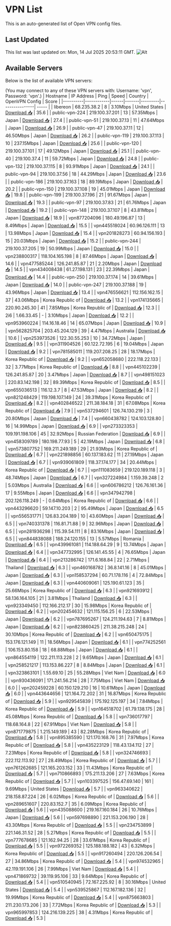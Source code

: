 # VPN List

This is an auto-generated list of Open VPN config files.

## Last Updated

This list was last updated on: Mon, 14 Jul 2025 20:53:11 GMT.
![Alt](https://repobeats.axiom.co/api/embed/186b98318ef1479477931607c1ad7d823f12451f.svg "Repobeats analytics image")

## Available Servers

Below is the list of available VPN servers:

(You may connect to any of these VPN servers with: Username: 'vpn', Password: 'vpn'.)
| Hostname | IP Address | Ping | Speed | Country | OpenVPN Config | Score |
|----------|------------|------|-------|---------|----------------| ----- |
| libereon | 68.235.38.2 | 8 | 3.10Mbps | United States | [Download 📥](./configs/server_0_US.ovpn) | 35.6 |
| public-vpn-224 | 219.100.37.201 | 13 | 57.35Mbps | Japan | [Download 📥](./configs/server_1_JP.ovpn) | 27.4 |
| public-vpn-51 | 219.100.37.13 | 11 | 47.64Mbps | Japan | [Download 📥](./configs/server_2_JP.ovpn) | 26.9 |
| public-vpn-47 | 219.100.37.11 | 12 | 46.50Mbps | Japan | [Download 📥](./configs/server_3_JP.ovpn) | 26.2 |
| public-vpn-119 | 219.100.37.113 | 10 | 237.15Mbps | Japan | [Download 📥](./configs/server_4_JP.ovpn) | 25.6 |
| public-vpn-120 | 219.100.37.101 | 17 | 49.12Mbps | Japan | [Download 📥](./configs/server_5_JP.ovpn) | 25.1 |
| public-vpn-40 | 219.100.37.4 | 11 | 59.72Mbps | Japan | [Download 📥](./configs/server_6_JP.ovpn) | 24.8 |
| public-vpn-132 | 219.100.37.115 | 8 | 93.91Mbps | Japan | [Download 📥](./configs/server_7_JP.ovpn) | 24.1 |
| public-vpn-94 | 219.100.37.56 | 18 | 44.29Mbps | Japan | [Download 📥](./configs/server_8_JP.ovpn) | 23.6 |
| public-vpn-186 | 219.100.37.163 | 18 | 89.19Mbps | Japan | [Download 📥](./configs/server_9_JP.ovpn) | 20.2 |
| public-vpn-150 | 219.100.37.108 | 19 | 45.01Mbps | Japan | [Download 📥](./configs/server_10_JP.ovpn) | 19.8 |
| public-vpn-199 | 219.100.37.196 | 21 | 91.67Mbps | Japan | [Download 📥](./configs/server_11_JP.ovpn) | 19.3 |
| public-vpn-97 | 219.100.37.83 | 21 | 61.76Mbps | Japan | [Download 📥](./configs/server_12_JP.ovpn) | 19.2 |
| public-vpn-148 | 219.100.37.107 | 8 | 43.81Mbps | Japan | [Download 📥](./configs/server_13_JP.ovpn) | 18.9 |
| vpn877204096 | 180.49.196.87 | 13 | 8.49Mbps | Japan | [Download 📥](./configs/server_14_JP.ovpn) | 15.5 |
| vpn445518024 | 60.96.126.111 | 13 | 13.98Mbps | Japan | [Download 📥](./configs/server_15_JP.ovpn) | 15.4 |
| vpn201828273 | 60.94.156.193 | 15 | 20.03Mbps | Japan | [Download 📥](./configs/server_16_JP.ovpn) | 15.2 |
| public-vpn-244 | 219.100.37.205 | 19 | 50.99Mbps | Japan | [Download 📥](./configs/server_17_JP.ovpn) | 15.0 |
| vpn238800317 | 118.104.165.198 | 8 | 87.46Mbps | Japan | [Download 📥](./configs/server_18_JP.ovpn) | 14.6 |
| vpn477585244 | 126.241.85.87 | 21 | 2.20Mbps | Japan | [Download 📥](./configs/server_19_JP.ovpn) | 14.5 |
| vpn434008438 | 61.27.198.131 | 23 | 22.39Mbps | Japan | [Download 📥](./configs/server_20_JP.ovpn) | 14.4 |
| public-vpn-250 | 219.100.37.174 | 14 | 39.61Mbps | Japan | [Download 📥](./configs/server_21_JP.ovpn) | 14.0 |
| public-vpn-247 | 219.100.37.188 | 19 | 43.96Mbps | Japan | [Download 📥](./configs/server_22_JP.ovpn) | 13.4 |
| vpn476556621 | 112.156.162.15 | 37 | 43.06Mbps | Korea Republic of | [Download 📥](./configs/server_23_KR.ovpn) | 13.2 |
| vpn174135665 | 220.90.245.30 | 41 | 7.85Mbps | Korea Republic of | [Download 📥](./configs/server_24_KR.ovpn) | 12.3 |
| 2i6 | 1.66.33.45 | - | 3.10Mbps | Japan | [Download 📥](./configs/server_25_JP.ovpn) | 12.2 |
| vpn953960224 | 114.16.18.46 | 14 | 65.07Mbps | Japan | [Download 📥](./configs/server_26_JP.ovpn) | 10.9 |
| vpn562825704 | 203.45.204.129 | 39 | 4.47Mbps | Australia | [Download 📥](./configs/server_27_AU.ovpn) | 10.6 |
| vpn253973526 | 122.30.55.253 | 10 | 34.72Mbps | Japan | [Download 📥](./configs/server_28_JP.ovpn) | 9.5 |
| vpn311904526 | 60.122.72.195 | 6 | 19.04Mbps | Japan | [Download 📥](./configs/server_29_JP.ovpn) | 9.2 |
| vpn781585011 | 119.207.208.25 | 28 | 18.17Mbps | Korea Republic of | [Download 📥](./configs/server_30_KR.ovpn) | 9.2 |
| vpn652058680 | 222.118.22.133 | 32 | 3.77Mbps | Korea Republic of | [Download 📥](./configs/server_31_KR.ovpn) | 8.8 |
| vpn445102239 | 126.241.85.87 | 20 | 3.47Mbps | Japan | [Download 📥](./configs/server_32_JP.ovpn) | 8.7 |
| vpn498151023 | 220.83.142.198 | 32 | 89.39Mbps | Korea Republic of | [Download 📥](./configs/server_33_KR.ovpn) | 8.5 |
| vpn655036513 | 116.12.3.7 | 8 | 47.53Mbps | Japan | [Download 📥](./configs/server_34_JP.ovpn) | 8.2 |
| vpn821248429 | 119.198.107.149 | 24 | 39.31Mbps | Korea Republic of | [Download 📥](./configs/server_35_KR.ovpn) | 8.2 |
| vpn402846522 | 211.38.184.18 | 31 | 67.08Mbps | Korea Republic of | [Download 📥](./configs/server_36_KR.ovpn) | 7.9 |
| vpn537294601 | 126.74.130.219 | 3 | 20.80Mbps | Japan | [Download 📥](./configs/server_37_JP.ovpn) | 7.4 |
| vpn660438782 | 124.103.128.80 | 16 | 14.99Mbps | Japan | [Download 📥](./configs/server_38_JP.ovpn) | 6.9 |
| vpn273323353 | 109.191.198.106 | 45 | 32.92Mbps | Russian Federation | [Download 📥](./configs/server_39_RU.ovpn) | 6.9 |
| vpn458309789 | 180.198.77.93 | 5 | 42.19Mbps | Japan | [Download 📥](./configs/server_40_JP.ovpn) | 6.8 |
| vpn573807752 | 169.211.249.189 | 29 | 21.93Mbps | Korea Republic of | [Download 📥](./configs/server_41_KR.ovpn) | 6.7 |
| vpn221898856 | 60.137.183.62 | 11 | 27.19Mbps | Japan | [Download 📥](./configs/server_42_JP.ovpn) | 6.7 |
| vpn939061809 | 118.37.174.177 | 34 | 20.44Mbps | Korea Republic of | [Download 📥](./configs/server_43_KR.ovpn) | 6.7 |
| vpn111083659 | 219.120.189.118 | 3 | 48.74Mbps | Japan | [Download 📥](./configs/server_44_JP.ovpn) | 6.7 |
| vpn327224984 | 1.159.39.248 | 2 | 5.03Mbps | Australia | [Download 📥](./configs/server_45_AU.ovpn) | 6.6 |
| vpn606786212 | 126.76.161.36 | 17 | 9.55Mbps | Japan | [Download 📥](./configs/server_46_JP.ovpn) | 6.6 |
| vpn347942798 | 202.126.118.249 | - | 0.64Mbps | Korea Republic of | [Download 📥](./configs/server_47_KR.ovpn) | 6.6 |
| vpn443296620 | 59.147.10.203 | 2 | 95.49Mbps | Japan | [Download 📥](./configs/server_48_JP.ovpn) | 6.5 |
| vpn556531771 | 126.83.204.189 | 10 | 43.60Mbps | Japan | [Download 📥](./configs/server_49_JP.ovpn) | 6.5 |
| vpn740331378 | 116.81.71.88 | 9 | 32.96Mbps | Japan | [Download 📥](./configs/server_50_JP.ovpn) | 6.5 |
| vpn281936298 | 115.39.54.111 | 8 | 83.16Mbps | Japan | [Download 📥](./configs/server_51_JP.ovpn) | 6.5 |
| vpn844838088 | 188.24.120.155 | 13 | 5.57Mbps | Romania | [Download 📥](./configs/server_52_RO.ovpn) | 6.5 |
| vpn439961081 | 114.188.64.29 | 9 | 13.74Mbps | Japan | [Download 📥](./configs/server_53_JP.ovpn) | 6.4 |
| vpn347732995 | 126.141.45.55 | 4 | 76.65Mbps | Japan | [Download 📥](./configs/server_54_JP.ovpn) | 6.4 |
| vpn213286742 | 171.6.168.84 | 22 | 2.71Mbps | Thailand | [Download 📥](./configs/server_55_TH.ovpn) | 6.3 |
| vpn460168782 | 36.8.141.16 | 8 | 45.01Mbps | Japan | [Download 📥](./configs/server_56_JP.ovpn) | 6.3 |
| vpn158537294 | 60.71.178.116 | 4 | 72.84Mbps | Japan | [Download 📥](./configs/server_57_JP.ovpn) | 6.3 |
| vpn440609061 | 125.190.61.123 | 35 | 25.66Mbps | Korea Republic of | [Download 📥](./configs/server_58_KR.ovpn) | 6.3 |
| vpn921693912 | 58.136.164.105 | 21 | 3.81Mbps | Thailand | [Download 📥](./configs/server_59_TH.ovpn) | 6.3 |
| vpn923349450 | 112.166.212.17 | 30 | 15.98Mbps | Korea Republic of | [Download 📥](./configs/server_60_KR.ovpn) | 6.2 |
| vpn202454632 | 121.115.156.25 | 6 | 22.53Mbps | Japan | [Download 📥](./configs/server_61_JP.ovpn) | 6.2 |
| vpn787695267 | 124.211.194.63 | 7 | 8.81Mbps | Japan | [Download 📥](./configs/server_62_JP.ovpn) | 6.2 |
| vpn823860425 | 211.38.215.248 | 24 | 30.10Mbps | Korea Republic of | [Download 📥](./configs/server_63_KR.ovpn) | 6.2 |
| vpn650475175 | 153.176.121.149 | 11 | 18.56Mbps | Japan | [Download 📥](./configs/server_64_JP.ovpn) | 6.1 |
| vpn774252561 | 106.153.80.158 | 18 | 68.88Mbps | Japan | [Download 📥](./configs/server_65_JP.ovpn) | 6.1 |
| vpn864554119 | 122.211.113.228 | 2 | 9.65Mbps | Japan | [Download 📥](./configs/server_66_JP.ovpn) | 6.1 |
| vpn258521217 | 113.153.86.227 | 8 | 8.84Mbps | Japan | [Download 📥](./configs/server_67_JP.ovpn) | 6.1 |
| vpn323863101 | 1.55.69.10 | 25 | 55.28Mbps | Viet Nam | [Download 📥](./configs/server_68_VN.ovpn) | 6.0 |
| vpn930436091 | 171.241.56.214 | 28 | 7.75Mbps | Viet Nam | [Download 📥](./configs/server_69_VN.ovpn) | 6.0 |
| vpn202459228 | 60.150.129.210 | 16 | 10.61Mbps | Japan | [Download 📥](./configs/server_70_JP.ovpn) | 6.0 |
| vpn443644656 | 121.164.72.202 | 31 | 16.87Mbps | Korea Republic of | [Download 📥](./configs/server_71_KR.ovpn) | 5.9 |
| vpn929545839 | 175.192.125.197 | 34 | 7.84Mbps | Korea Republic of | [Download 📥](./configs/server_72_KR.ovpn) | 5.9 |
| vpn164518702 | 61.79.138.175 | 28 | 45.08Mbps | Korea Republic of | [Download 📥](./configs/server_73_KR.ovpn) | 5.8 |
| vpn736017797 | 118.68.164.8 | 22 | 67.91Mbps | Viet Nam | [Download 📥](./configs/server_74_VN.ovpn) | 5.8 |
| vpn871779875 | 1.215.149.189 | 43 | 82.28Mbps | Korea Republic of | [Download 📥](./configs/server_75_KR.ovpn) | 5.8 |
| vpn895385590 | 121.170.168.76 | 31 | 7.97Mbps | Korea Republic of | [Download 📥](./configs/server_76_KR.ovpn) | 5.8 |
| vpn435223129 | 118.43.134.112 | 27 | 7.23Mbps | Korea Republic of | [Download 📥](./configs/server_77_KR.ovpn) | 5.8 |
| vpn324746693 | 222.112.113.92 | 27 | 28.49Mbps | Korea Republic of | [Download 📥](./configs/server_78_KR.ovpn) | 5.7 |
| vpn761262685 | 121.165.203.152 | 33 | 11.43Mbps | Korea Republic of | [Download 📥](./configs/server_79_KR.ovpn) | 5.7 |
| vpn710866893 | 175.211.13.206 | 27 | 7.63Mbps | Korea Republic of | [Download 📥](./configs/server_80_KR.ovpn) | 5.7 |
| vpn103397525 | 156.47.69.140 | 161 | 9.69Mbps | United States | [Download 📥](./configs/server_81_US.ovpn) | 5.7 |
| vpn963340622 | 218.158.87.224 | 26 | 6.02Mbps | Korea Republic of | [Download 📥](./configs/server_82_KR.ovpn) | 5.6 |
| vpn289651607 | 220.83.152.7 | 35 | 6.09Mbps | Korea Republic of | [Download 📥](./configs/server_83_KR.ovpn) | 5.6 |
| vpn435088600 | 219.167.160.184 | 26 | 10.76Mbps | Japan | [Download 📥](./configs/server_84_JP.ovpn) | 5.6 |
| vpn597698890 | 221.153.206.190 | 28 | 43.30Mbps | Korea Republic of | [Download 📥](./configs/server_85_KR.ovpn) | 5.5 |
| vpn234753899 | 221.146.31.52 | 28 | 5.27Mbps | Korea Republic of | [Download 📥](./configs/server_86_KR.ovpn) | 5.5 |
| vpn777678685 | 121.162.94.25 | 28 | 33.61Mbps | Korea Republic of | [Download 📥](./configs/server_87_KR.ovpn) | 5.5 |
| vpn972269352 | 125.188.188.182 | 43 | 6.32Mbps | Korea Republic of | [Download 📥](./configs/server_88_KR.ovpn) | 5.5 |
| vpn917260494 | 220.126.206.54 | 27 | 34.86Mbps | Korea Republic of | [Download 📥](./configs/server_89_KR.ovpn) | 5.4 |
| vpn974532965 | 42.119.191.106 | 26 | 7.99Mbps | Viet Nam | [Download 📥](./configs/server_90_VN.ovpn) | 5.4 |
| vpn471869732 | 39.119.95.106 | 33 | 9.64Mbps | Korea Republic of | [Download 📥](./configs/server_91_KR.ovpn) | 5.4 |
| vpn510540945 | 72.167.225.92 | 8 | 30.16Mbps | United States | [Download 📥](./configs/server_92_US.ovpn) | 5.4 |
| vpn539525867 | 112.167.182.136 | 32 | 19.99Mbps | Korea Republic of | [Download 📥](./configs/server_93_KR.ovpn) | 5.4 |
| vpn875663803 | 211.230.173.206 | 33 | 7.72Mbps | Korea Republic of | [Download 📥](./configs/server_94_KR.ovpn) | 5.3 |
| vpn965997853 | 124.216.139.225 | 38 | 4.31Mbps | Korea Republic of | [Download 📥](./configs/server_95_KR.ovpn) | 5.3 |
